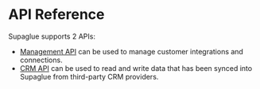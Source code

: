 # API Reference

Supaglue supports 2 APIs:

* [Management API](/api/mgmt) can be used to manage customer integrations and connections.
* [CRM API](/api/crm) can be used to read and write data that has been synced into Supaglue from third-party CRM providers.
